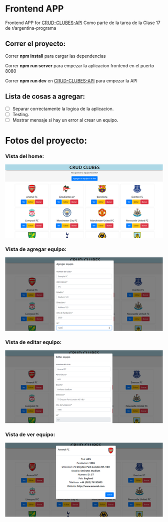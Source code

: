 # Frontend APP
Frontend APP for [CRUD-CLUBES-API](https://github.com/jjuannn/CRUD-Clubes/tree/web-api)
Como parte de la tarea de la Clase 17 de r/argentina-programa

## Correr el proyecto: 

Correr **npm install** para cargar las dependencias

Correr **npm run server** para empezar la aplicacion frontend en el puerto 8080

Correr **npm run dev** en [CRUD-CLUBES-API](https://github.com/jjuannn/CRUD-Clubes/tree/web-api) para empezar la API 


## Lista de cosas a agregar:
- [ ] Separar correctamente la logica de la aplicacion.
- [ ] Testing.
- [ ] Mostrar mensaje si hay un error al crear un equipo.

# Fotos del proyecto: 
### Vista del home:
![home-view](/sample_images/home-page.png)
### Vista de agregar equipo:
![add-team-view](/sample_images/add-team-page.png)
### Vista de editar equipo:
![edit-team-view](/sample_images/edit-page.png)
### Vista de ver equipo:
![view-team-page](/sample_images/view-page.png)



